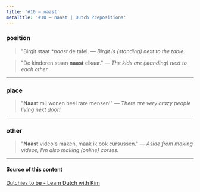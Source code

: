 ```yaml
---
title: '#10 — naast'
metaTitle: '#10 — naast | Dutch Prepositions'
---
```


### position

> "Birgit staat \*_naast_ de tafel.
> _— Birgit is (standing) next to the table._

> "De kinderen staan **naast** elkaar."
> _— The kids are (standing) next to each other._

---

### place

> "**Naast** mij wonen heel rare mensen!"
> _— There are very crazy people living next door!_

---

### other

> "**Naast** video's maken, maak ik ook cursussen."
> _— Aside from making videos, I'm also making (online) corses._

---

#### Source of this content

[Dutchies to be - Learn Dutch with Kim](https://youtu.be/pJjI7ELlDFA)
